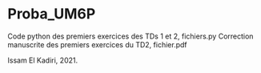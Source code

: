 # Proba_UM6P

Code python des premiers exercices des TDs 1 et 2, fichiers.py
Correction manuscrite des premiers exercices du TD2, fichier.pdf

Issam El Kadiri, 2021.
